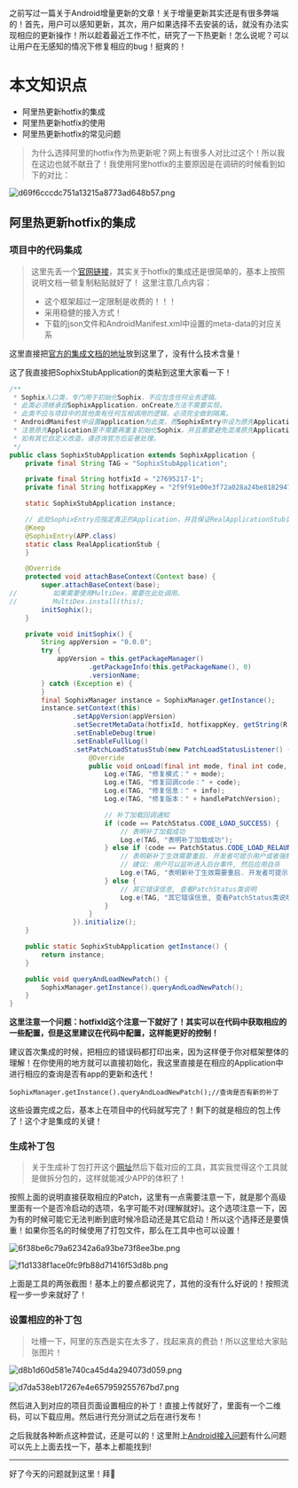 之前写过一篇关于Android增量更新的文章！关于增量更新其实还是有很多弊端的！首先，用户可以感知更新，其次，用户如果选择不去安装的话，就没有办法实现相应的更新操作！所以趁着最近工作不忙，研究了一下热更新！怎么说呢？可以让用户在无感知的情况下修复相应的bug！挺爽的！

# 本文知识点
- 阿里热更新hotfix的集成
- 阿里热更新hotfix的使用
- 阿里热更新hotfix的常见问题

> 为什么选择阿里的hotfix作为热更新呢？网上有很多人对比过这个！所以我在这边也就不献丑了！我使用阿里hotfix的主要原因是在调研的时候看到如下的对比：

![d69f6cccdc751a13215a8773ad648b57.png](evernotecid://15F9DE32-0B0C-4597-BAC2-265E889B9046/appyinxiangcom/25209387/ENResource/p11)

## 阿里热更新hotfix的集成

### 项目中的代码集成
> 这里先丢一个[官网链接](https://www.aliyun.com/product/hotfix?spm=a3c0d.7662652.1998907816.8.100abe48Qy3zxU)，其实关于hotfix的集成还是很简单的，基本上按照说明文档一顿复制粘贴就好了！
> 这里注意几点内容：
> - 这个框架超过一定限制是收费的！！！
> - 采用稳健的接入方式！
> - 下载的json文件和AndroidManifest.xml中设置的meta-data的对应关系

这里直接把[官方的集成文档的地址](https://help.aliyun.com/document_detail/61082.html?spm=a2c4g.11174283.3.6.2f5c30c3SUVnos)放到这里了，没有什么技术含量！

这了我直接把SophixStubApplication的类粘到这里大家看一下！

```java
/**
 * Sophix入口类，专门用于初始化Sophix，不应包含任何业务逻辑。
 * 此类必须继承自SophixApplication，onCreate方法不需要实现。
 * 此类不应与项目中的其他类有任何互相调用的逻辑，必须完全做到隔离。
 * AndroidManifest中设置application为此类，而SophixEntry中设为原先Application类。
 * 注意原先Application里不需要再重复初始化Sophix，并且需要避免混淆原先Application类。
 * 如有其它自定义改造，请咨询官方后妥善处理。
 */
public class SophixStubApplication extends SophixApplication {
    private final String TAG = "SophixStubApplication";

    private final String hotfixId = "27695217-1";
    private final String hotfixappKey = "2f9f91e00e3f72a028a24be8182947a1";

    static SophixStubApplication instance;

    // 此处SophixEntry应指定真正的Application，并且保证RealApplicationStub类名不被混淆。
    @Keep
    @SophixEntry(APP.class)
    static class RealApplicationStub {
    }

    @Override
    protected void attachBaseContext(Context base) {
        super.attachBaseContext(base);
//         如果需要使用MultiDex，需要在此处调用。
//         MultiDex.install(this);
        initSophix();
    }

    private void initSophix() {
        String appVersion = "0.0.0";
        try {
            appVersion = this.getPackageManager()
                    .getPackageInfo(this.getPackageName(), 0)
                    .versionName;
        } catch (Exception e) {
        }
        final SophixManager instance = SophixManager.getInstance();
        instance.setContext(this)
                .setAppVersion(appVersion)
                .setSecretMetaData(hotfixId, hotfixappKey, getString(R.string.hotfixrsaSecret))
                .setEnableDebug(true)
                .setEnableFullLog()
                .setPatchLoadStatusStub(new PatchLoadStatusListener() {
                    @Override
                    public void onLoad(final int mode, final int code, final String info, final int handlePatchVersion) {
                        Log.e(TAG, "修复模式：" + mode);
                        Log.e(TAG, "修复回调code：" + code);
                        Log.e(TAG, "修复信息：" + info);
                        Log.e(TAG, "修复版本：" + handlePatchVersion);

                        // 补丁加载回调通知
                        if (code == PatchStatus.CODE_LOAD_SUCCESS) {
                            // 表明补丁加载成功
                            Log.e(TAG, "表明补丁加载成功");
                        } else if (code == PatchStatus.CODE_LOAD_RELAUNCH) {
                            // 表明新补丁生效需要重启. 开发者可提示用户或者强制重启;
                            // 建议: 用户可以监听进入后台事件, 然后应用自杀
                            Log.e(TAG, "表明新补丁生效需要重启. 开发者可提示用户或者强制重启");
                        } else {
                            // 其它错误信息, 查看PatchStatus类说明
                            Log.e(TAG, "其它错误信息, 查看PatchStatus类说明");
                        }
                    }
                }).initialize();
    }

    public static SophixStubApplication getInstance() {
        return instance;
    }

    public void queryAndLoadNewPatch() {
        SophixManager.getInstance().queryAndLoadNewPatch();
    }
}
```
**这里注意一个问题：hotfixId这个注意一下就好了！其实可以在代码中获取相应的一些配置，但是这里建议在代码中配置，这样能更好的控制！**

建议首次集成的时候，把相应的错误码都打印出来，因为这样便于你对框架整体的理解！在你使用的地方就可以直接初始化，我这里直接是在相应的Application中进行相应的查询是否有app的更新和迭代！

```
SophixManager.getInstance().queryAndLoadNewPatch();//查询是否有新的补丁
```

这些设置完成之后，基本上在项目中的代码就写完了！剩下的就是相应的包上传了！这个才是集成的关键！

### 生成补丁包
> 关于生成补丁包打开这个[网址](https://help.aliyun.com/document_detail/93826.html?spm=a2c4g.11186623.2.10.7ca35b84Y96MKJ)然后下载对应的工具，其实我觉得这个工具就是做拆分包的，这样就能减少APP的体积了！

按照上面的说明直接获取相应的Patch，这里有一点需要注意一下，就是那个高级里面有一个是否冷启动的选项，名字可能不对(理解就好)。这个选项注意一下，因为有的时候可能它无法判断到底时候冷启动还是其它启动！所以这个选择还是要慎重！如果你签名的时候使用了打包文件，那么在工具中也可以设置！

![6f38be6c79a62342a6a93be73f8ee3be.png](evernotecid://15F9DE32-0B0C-4597-BAC2-265E889B9046/appyinxiangcom/25209387/ENResource/p15)

![f1d1338f1ace0fc9fb88d71416f53d8b.png](evernotecid://15F9DE32-0B0C-4597-BAC2-265E889B9046/appyinxiangcom/25209387/ENResource/p16)

上面是工具的两张截图！基本上的要点都说完了，其他的没有什么好说的！按照流程一步一步来就好了！

### 设置相应的补丁包

> 吐槽一下，阿里的东西是实在太多了，找起来真的费劲！所以这里给大家贴张图片！

![d8b1d60d581e740ca45d4a294073d059.png](evernotecid://15F9DE32-0B0C-4597-BAC2-265E889B9046/appyinxiangcom/25209387/ENResource/p17)

![d7da538eb17267e4e657959255767bd7.png](evernotecid://15F9DE32-0B0C-4597-BAC2-265E889B9046/appyinxiangcom/25209387/ENResource/p18)

然后进入到对应的项目页面设置相应的补丁！直接上传就好了，里面有一个二维码，可以下载应用。然后进行充分测试之后在进行发布！


之后我就各种断点这种尝试，还是可以的！这里附上[Android接入问题](https://help.aliyun.com/knowledge_list/51422.html?spm=a2c4g.11186623.6.585.2c4839976U7j8o)有什么问题可以先上上面去找一下，基本上都能找到!

--- 
好了今天的问题就到这里！拜🤗